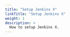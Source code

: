 ```yaml
---
title: "Setup Jenkins X"
linkTitle: "Setup Jenkins X"
weight: 1
description: >
  How to setup Jenkins X.
---
```


